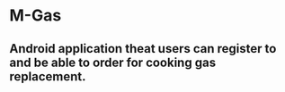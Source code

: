 # M-Gas
## Android application theat users can register to and be able to order for cooking gas replacement.
